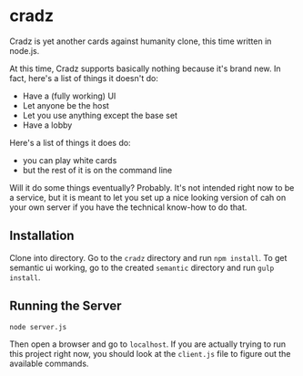 ﻿# cradz

Cradz is yet another cards against humanity clone, this time written in node.js.

At this time, Cradz supports basically nothing because it's brand new. In fact, here's a list
of things it doesn't do:
* Have a (fully working) UI
* Let anyone be the host
* Let you use anything except the base set
* Have a lobby

Here's a list of things it does do:
* you can play white cards
* but the rest of it is on the command line

Will it do some things eventually? Probably. It's not intended right now to be a service, but it is
meant to let you set up a nice looking version of cah on your own server if you have the
technical know-how to do that.

## Installation
Clone into directory. Go to the `cradz` directory and run `npm install`.
To get semantic ui working, go to the created `semantic` directory and run
`gulp install`.

## Running the Server
`node server.js`

Then open a browser and go to `localhost`. If you are actually trying to run this
project right now, you should look at the `client.js` file to figure out the
available commands.